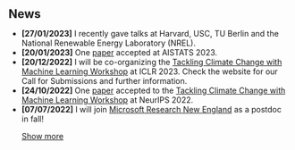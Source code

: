 <h1 id="news"></h1>

<h2 style="margin: 60px 0px 10px;">News</h2>

<ul>
<li><strong>[27/01/2023]</strong> I recently gave talks at Harvard, USC, TU Berlin and the National Renewable Energy Laboratory (NREL).</li>
<li><strong>[20/01/2023]</strong> One <a href="https://arxiv.org/abs/2111.10144">paper</a> accepted at AISTATS 2023.</li>
<li><strong>[20/12/2022]</strong> I will be co-organizing the <a href="https://www.climatechange.ai/events/iclr2023">Tackling Climate Change with Machine Learning Workshop</a> at ICLR 2023. Check the website for our Call for Submissions and further information.</li>
<li><strong>[24/10/2022]</strong> One <a href="https://arxiv.org/abs/2111.10144">paper</a> accepted to the <a href="https://www.climatechange.ai/events/neurips2022">Tackling Climate Change with Machine Learning Workshop</a> at NeurIPS 2022.</li>
<li><strong>[07/07/2022]</strong> I will join <a href="https://www.microsoft.com/en-us/research/lab/microsoft-research-new-england">Microsoft Research New England</a> as a postdoc in fall!</li>
  
<a href="javascript:toggle_vis('newsmore')">Show more</a>
<div id="newsmore" style="display:none"> 
  <li><strong>[14/06/2022]</strong> New <a href="https://arxiv.org/abs/2205.08886">preprint</a> out on GANs for geospatial point patterns.</li>
  <li><strong>[01/12/2021]</strong> Two papers [<a href="https://arxiv.org/abs/2201.11192">1</a>, <a href="https://arxiv.org/abs/2109.15044">2</a>] accepted at AAAI 2022.</li>
  <li><strong>[17/09/2021]</strong> Our <a href="https://arxiv.org/abs/2111.02149">paper</a> "Deployment Optimization for Shared e-Mobility Systems with Multi-agent Deep Neural Search" has been accepted at IEEE Transactions on Intelligent Transportation Systems.</li>
  <li><strong>[05/08/2021]</strong> One <a href="https://arxiv.org/abs/2006.10461">paper</a> accepted to SIGSPATIAL 2021.</li>
</div>

</ul>